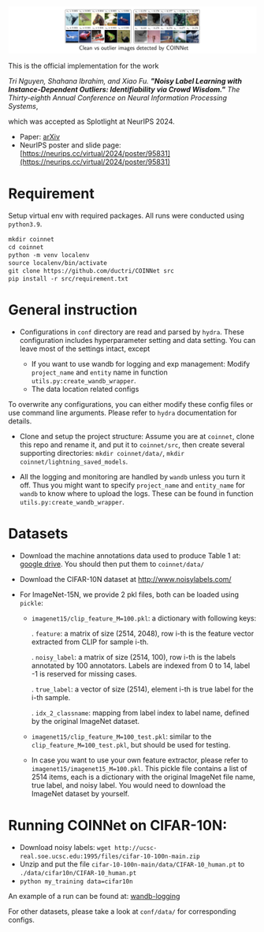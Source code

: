 ![alt text](https://github.com/ductri/COINNet/blob/main/public/example1.png)

This is the official implementation for the work 

_Tri Nguyen, Shahana Ibrahim, and Xiao Fu. __"Noisy Label Learning with Instance-Dependent Outliers: Identifiability via Crowd Wisdom."__ The Thirty-eighth Annual Conference on Neural Information Processing Systems_,

which was accepted as Splotlight at NeurIPS 2024.

- Paper: [arXiv](https://openreview.net/pdf?id=HTLJptF7qM)
- NeurIPS poster and slide page: [https://neurips.cc/virtual/2024/poster/95831](https://neurips.cc/virtual/2024/poster/95831)

# Requirement

Setup virtual env with required packages. All runs were conducted using `python3.9`.
```
mkdir coinnet
cd coinnet
python -m venv localenv
source localenv/bin/activate
git clone https://github.com/ductri/COINNet src
pip install -r src/requirement.txt
```

# General instruction

- Configurations in `conf` directory are read and parsed by `hydra`. These configuration includes hyperparameter setting and data setting. You can leave most of the settings intact, except 

    + If you want to use wandb for logging and exp management: Modify `project_name` and `entity` name in function `utils.py:create_wandb_wrapper`.
    + The data location related configs

To overwrite any configurations, you can either modify these config files or use command line arguments. Please refer to `hydra` documentation for details.

- Clone and setup the project structure: Assume you are at `coinnet`, clone this repo and rename it, and put it to `coinnet/src`, then create several supporting directories: `mkdir coinnet/data/`, `mkdir coinnet/lightning_saved_models`. 

- All the logging and monitoring are handled by `wandb` unless you turn it off. Thus you might want to specify `project_name` and `entity_name` for `wandb` to know where to upload the logs. These can be found in function `utils.py:create_wandb_wrapper`.

# Datasets

- Download the machine annotations data used to produce Table 1 at: [google drive](google./sabc). You should then put them to `coinnet/data/`
- Download the CIFAR-10N dataset at http://www.noisylabels.com/
- For ImageNet-15N, we provide 2 pkl files, both can be loaded using `pickle`:

    + `imagenet15/clip_feature_M=100.pkl`: a dictionary with following keys:

        . `feature`: a matrix of size (2514, 2048), row i-th is the feature vector extracted from CLIP for sample i-th.

        . `noisy_label`: a matrix of size (2514, 100), row i-th is the labels annotated by 100 annotators. Labels are indexed from 0 to 14, label -1 is reserved for missing cases.

        . `true_label`: a vector of size (2514), element i-th is true label for the i-th sample.

        . `idx_2_classname`: mapping from label index to label name, defined by the original ImageNet dataset.

    + `imagenet15/clip_feature_M=100_test.pkl`: similar to the `clip_feature_M=100_test.pkl`, but should be used  for testing.
    + In case you want to use your own feature extractor, please refer to `imagenet15/imagenet15_M=100.pkl`. This pickle file contains a list of 2514 items, each is a dictionary with the original ImageNet file name, true label, and noisy label. You would need to download the ImageNet dataset by yourself.



# Running COINNet on CIFAR-10N:
- Download noisy labels: 
```wget http://ucsc-real.soe.ucsc.edu:1995/files/cifar-10-100n-main.zip```
- Unzip and put the file `cifar-10-100n-main/data/CIFAR-10_human.pt` to `./data/cifar10n/CIFAR-10_human.pt` 
- `python my_training data=cifar10n`

An example of a run can be found at: [wandb-logging](https://wandb.ai/ductricse/Noisy%20Label%20Learning%20with%20Instance-Dependent%20Outliers)


For other datasets, please take a look at `conf/data/` for corresponding configs.

